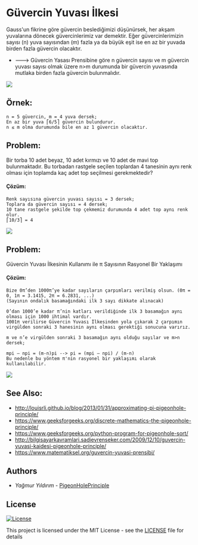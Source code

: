 # Güvercin Yuvası İlkesi

Gauss'un fikrine göre güvercin beslediğimizi düşünürsek, her akşam yuvalarına dönecek güvercinlerimiz var demektir. Eğer güvercinlerimizin sayısı (n) yuva sayısından (m) fazla ya da büyük eşit ise en az bir yuvada birden fazla güvercin olacaktır.

* ---> Güvercin Yasası Prensibine göre n güvercin sayısı ve m güvercin yuvası sayısı olmak üzere n>m durumunda bir güvercin yuvasında mutlaka birden fazla güvercin bulunmalıdır.

![](https://raw.githubusercontent.com/yildirimyy/pigeonhole-principle/master/screen/pigeon.jpg) 

## Örnek:

```
n = 5 güvercin, m = 4 yuva dersek;
En az bir yuva ⎡6/5⎤ güvercin bulundurur.
n ≤ m olma durumunda bile en az 1 güvercin olacaktır.

```

## Problem:
Bir torba 10 adet beyaz, 10 adet kırmızı ve 10 adet de mavi top bulunmaktadır. Bu torbadan rastgele seçilen toplardan 4 tanesinin aynı renk olması için toplamda kaç adet top seçilmesi gerekmektedir?

#### Çözüm:
```
Renk sayısına güvercin yuvası sayısı = 3 dersek;
Toplara da güvercin sayısı = 4 dersek;
10 tane rastgele şekilde top çekmemiz durumunda 4 adet top aynı renk olur.
⎡10/3⎤ = 4
```

![](https://raw.githubusercontent.com/yildirimyy/pigeonhole-principle/master/screen/ball_screen.png) 

## Problem:
Güvercin Yuvası İlkesinin Kullanımı ile π Sayısının Rasyonel Bir Yaklaşımı

#### Çözüm:
```
Bize 0π’den 1000π’ye kadar sayıların çarpımları verilmiş olsun. (0π = 0, 1π = 3.1415, 2π = 6.2831, ...) 
(Sayının ondalık basamağındaki ilk 3 sayı dikkate alınacak)

0’dan 1000’e kadar π’nin katları verildiğinde ilk 3 basamağın aynı olması için 1000 ihtimal vardır.
1001π verilirse Güvercin Yuvası İlkesinden yola çıkarak 2 çarpımın virgülden sonraki 3 hanesinin aynı olması gerektiği sonucuna varırız. 

m ve n’e virgülden sonraki 3 basamağın aynı olduğu sayılar ve m>n dersek;

mpi – npi = (m-n)pi --> pi = (mpi – npi) / (m-n)
Bu nedenle bu yöntem π'nin rasyonel bir yaklaşımı olarak kullanılabilir.
```

![](https://raw.githubusercontent.com/yildirimyy/pigeonhole-principle/master/screen/pi_screen.png) 


## See Also:
* http://louisrli.github.io/blog/2013/01/31/approximating-pi-pigeonhole-principle/
* https://www.geeksforgeeks.org/discrete-mathematics-the-pigeonhole-principle/
* https://www.geeksforgeeks.org/python-program-for-pigeonhole-sort/
* http://bilgisayarkavramlari.sadievrenseker.com/2009/12/10/guvercin-yuvasi-kaidesi-pigeonhole-principle/
* https://www.matematiksel.org/guvercin-yuvasi-prensibi/

## Authors

* *Yağmur Yıldırım* - [PigeonHolePrinciple](https://github.com/yildirimyy/pigeonhole-principle)


## License

[![License](http://img.shields.io/:license-mit-blue.svg?style=flat-square)](http://badges.mit-license.org)

This project is licensed under the MIT License - see the [LICENSE](LICENSE) file for details
